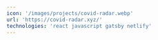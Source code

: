 ```yaml
---
icon: '/images/projects/covid-radar.webp'
url: 'https://covid-radar.xyz/'
technologies: 'react javascript gatsby netlify'
---
```

